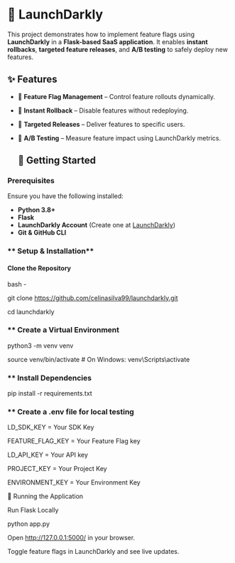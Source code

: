 # 🚀 LaunchDarkly

This project demonstrates how to implement feature flags using **LaunchDarkly** in a **Flask-based SaaS application**. It enables **instant rollbacks**, **targeted feature releases**, and **A/B testing** to safely deploy new features.

## ✨ Features
- 🔹 **Feature Flag Management** – Control feature rollouts dynamically.
- 🔹 **Instant Rollback** – Disable features without redeploying.
- 🔹 **Targeted Releases** – Deliver features to specific users.
- 🔹 **A/B Testing** – Measure feature impact using LaunchDarkly metrics.

  ## 🚀 Getting Started

### **Prerequisites**
Ensure you have the following installed:
- **Python 3.8+**
- **Flask**
- **LaunchDarkly Account** (Create one at [LaunchDarkly](https://launchdarkly.com))
- **Git & GitHub CLI**

### ** Setup & Installation**

#### **Clone the Repository**
bash - 

git clone https://github.com/celinasilva99/launchdarkly.git

cd launchdarkly 

### ** Create a Virtual Environment

python3 -m venv venv

source venv/bin/activate  # On Windows: venv\Scripts\activate

### ** Install Dependencies

pip install -r requirements.txt

### ** Create a .env file for local testing

LD_SDK_KEY = Your SDK Key

FEATURE_FLAG_KEY = Your Feature Flag key

LD_API_KEY = Your API key

PROJECT_KEY = Your Project Key

ENVIRONMENT_KEY = Your Environment Key


🚀 Running the Application

Run Flask Locally

python app.py

Open http://127.0.0.1:5000/ in your browser.

Toggle feature flags in LaunchDarkly and see live updates.


